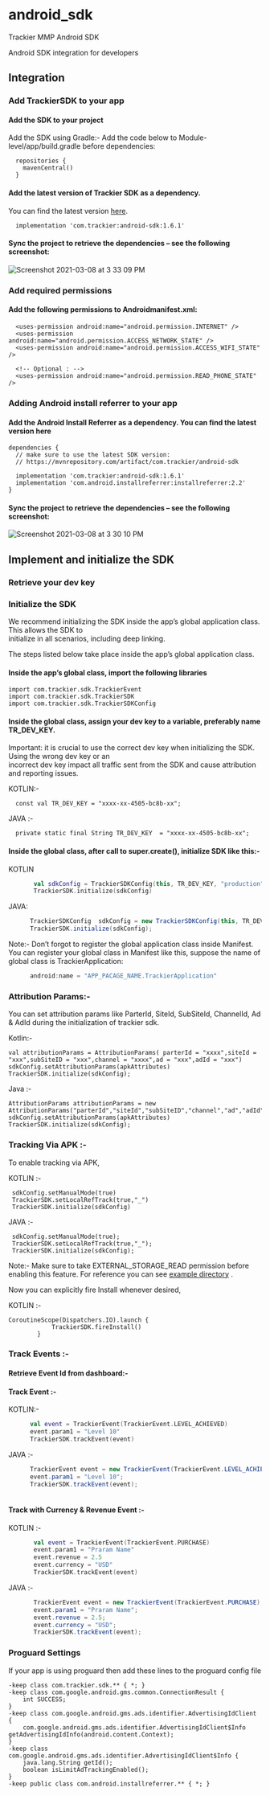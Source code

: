 # android_sdk
Trackier MMP Android SDK

Android SDK integration for developers
 
## Integration
 
### Add TrackierSDK to your app
 
#### Add the SDK to your project
 
  Add the SDK using Gradle:- Add the code below to Module-level/app/build.gradle before
  dependencies:
```
  repositories {
    mavenCentral()
  }
```

#### Add the latest version of Trackier SDK as a dependency.

You can find the latest version [here](https://mvnrepository.com/artifact/com.trackier/android-sdk).
```
  implementation 'com.trackier:android-sdk:1.6.1'
```
 
#### Sync the project to retrieve the dependencies – see the following screenshot:

![Screenshot 2021-03-08 at 3 33 09 PM](https://user-images.githubusercontent.com/34488320/110306675-1423ca80-8024-11eb-9117-07ed04c5072c.jpg)
 
### Add required permissions

#### Add the following permissions to Androidmanifest.xml:
  
```
  <uses-permission android:name="android.permission.INTERNET" />
  <uses-permission android:name="android.permission.ACCESS_NETWORK_STATE" />
  <uses-permission android:name="android.permission.ACCESS_WIFI_STATE" />
 
  <!-- Optional : -->
  <uses-permission android:name="android.permission.READ_PHONE_STATE" />
```
 
### Adding Android install referrer to your app
 
#### Add the Android Install Referrer as a dependency. You can find the latest version here

```
dependencies {
  // make sure to use the latest SDK version:
  // https://mvnrepository.com/artifact/com.trackier/android-sdk   
 
  implementation 'com.trackier:android-sdk:1.6.1'
  implementation 'com.android.installreferrer:installreferrer:2.2'
}
```
 
#### Sync the project to retrieve the dependencies – see the following screenshot:
 
![Screenshot 2021-03-08 at 3 30 10 PM](https://user-images.githubusercontent.com/34488320/110306113-76300000-8023-11eb-9732-94598bae53ce.jpg)
 
 
## Implement and initialize the SDK
 
### Retrieve your dev key
 
### Initialize the SDK
  
   We recommend initializing the SDK inside the app’s global application class. This allows the SDK to  
   initialize in all scenarios, including deep linking.
 
  The steps listed below take place inside the app’s global application class.
 
#### Inside the app’s global class, import the following libraries
 
    import com.trackier.sdk.TrackierEvent
    import com.trackier.sdk.TrackierSDK
    import com.trackier.sdk.TrackierSDKConfig
 
#### Inside the global class, assign your dev key to a variable, preferably name TR_DEV_KEY.
 
   Important: it is crucial to use the correct dev key when initializing the SDK. Using the wrong dev key or an     
   incorrect dev key impact all traffic sent from the SDK and cause attribution and reporting issues.
 
 KOTLIN:-
 
      const val TR_DEV_KEY = "xxxx-xx-4505-bc8b-xx";
 
JAVA :-
 
      private static final String TR_DEV_KEY  = "xxxx-xx-4505-bc8b-xx";
 
#### Inside the global class, after call to super.create(), initialize SDK like this:-

KOTLIN
```kotlin
       val sdkConfig = TrackierSDKConfig(this, TR_DEV_KEY, "production")
       TrackierSDK.initialize(sdkConfig)
```
 
JAVA:
```java
      TrackierSDKConfig  sdkConfig = new TrackierSDKConfig(this, TR_DEV_KEY, "production");
      TrackierSDK.initialize(sdkConfig);
```
 
Note:- Don’t forgot to register the global application class inside Manifest. You can register your global class in Manifest like this, suppose the name of global class is TrackierApplication:

```java 
      android:name = "APP_PACAGE_NAME.TrackierApplication"
```

### Attribution Params:-

You can set attribution params like  ParterId, SiteId, SubSiteId, ChannelId, Ad & AdId during the initialization of trackier sdk.

Kotlin:-

    val attributionParams = AttributionParams( parterId = "xxxx",siteId = "xxx",subSiteID = "xxx",channel = "xxxx",ad = "xxx",adId = "xxx")
    sdkConfig.setAttributionParams(apkAttributes) 
    TrackierSDK.initialize(sdkConfig);

 Java :- 

    AttributionParams attributionParams = new AttributionParams("parterId","siteId","subSiteID","channel","ad","adId");
    sdkConfig.setAttributionParams(apkAttributes)
    TrackierSDK.initialize(sdkConfig);
    
### Tracking Via APK :-

To enable tracking via APK,

KOTLIN :-

	 sdkConfig.setManualMode(true)
	 TrackierSDK.setLocalRefTrack(true,"_")
	 TrackierSDK.initialize(sdkConfig)

JAVA :-

	 sdkConfig.setManualMode(true);
	 TrackierSDK.setLocalRefTrack(true,"_");
	 TrackierSDK.initialize(sdkConfig);

 Note:- Make sure to take EXTERNAL_STORAGE_READ permission before enabling this feature. For reference you can see [example directory](https://github.com/trackier/android_sdk/blob/master/TrackierSDK/example-app-kotlin/app/src/main/java/com/trackier/example_app_kotlin/MainActivity.kt) .


Now you can  explicitly fire Install whenever desired,

KOTLIN :-
 
    CoroutineScope(Dispatchers.IO).launch {
                TrackierSDK.fireInstall()
            }


 
 
 
### Track Events :-
 
#### Retrieve Event Id from dashboard:-
 
 
 
 
#### Track Event :-
   
KOTLIN:-
```kotlin
      val event = TrackierEvent(TrackierEvent.LEVEL_ACHIEVED)
      event.param1 = "Level 10"
      TrackierSDK.trackEvent(event)
```

JAVA :-
```java
      TrackierEvent event = new TrackierEvent(TrackierEvent.LEVEL_ACHIEVED);
      event.param1 = "Level 10";
      TrackierSDK.trackEvent(event);
 
```
 
 
#### Track with Currency & Revenue Event :-
 
KOTLIN :-
```kotlin
       val event = TrackierEvent(TrackierEvent.PURCHASE)
       event.param1 = "Praram Name"
       event.revenue = 2.5
       event.currency = "USD"
       TrackierSDK.trackEvent(event)
```
 
JAVA :-
```java
       TrackierEvent event = new TrackierEvent(TrackierEvent.PURCHASE);
       event.param1 = "Praram Name";
       event.revenue = 2.5;
       event.currency = "USD";
       TrackierSDK.trackEvent(event);
```
### Proguard Settings

If your app is using proguard then add these lines to the proguard config file

```
-keep class com.trackier.sdk.** { *; }
-keep class com.google.android.gms.common.ConnectionResult {
    int SUCCESS;
}
-keep class com.google.android.gms.ads.identifier.AdvertisingIdClient {
    com.google.android.gms.ads.identifier.AdvertisingIdClient$Info getAdvertisingIdInfo(android.content.Context);
}
-keep class com.google.android.gms.ads.identifier.AdvertisingIdClient$Info {
    java.lang.String getId();
    boolean isLimitAdTrackingEnabled();
}
-keep public class com.android.installreferrer.** { *; }
```
